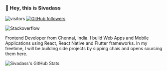 ### 👋 Hey, this is Sivadass

![visitors](https://visitor-badge.laobi.icu/badge?page_id=sivadass.sivadass)
[![GitHub followers](https://img.shields.io/github/followers/sivadass.svg?style=social&label=Follow)](https://github.com/sivadass?tab=followers)

![Stackoverflow](https://stackexchange.com/users/flair/3266773.png)

Frontend Developer from Chennai, India. I build Web Apps and Mobile Applications using React, React Native and Flutter frameworks. In my freetime, I will be building side projects by sipping chais and opens sourcing them here.


![Sivadass's GitHub Stats](https://github-readme-stats.vercel.app/api?username=sivadass&count_private=true&show_icons=true&theme=algolia )
